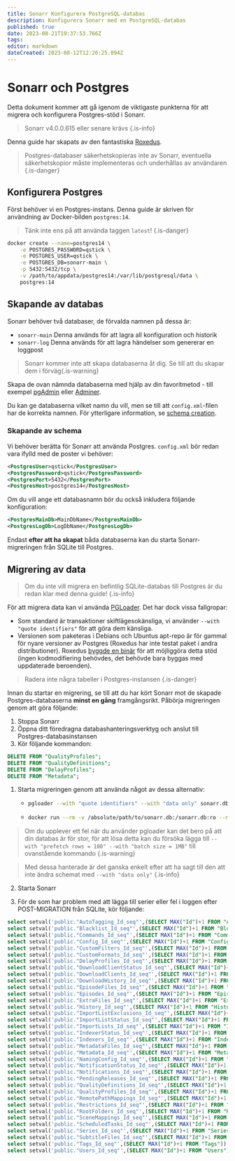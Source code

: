 ```yaml
---
title: Sonarr Konfigurera PostgreSQL-databas
description: Konfigurera Sonarr med en PostgreSQL-databas
published: true
date: 2023-08-21T19:37:53.766Z
tags: 
editor: markdown
dateCreated: 2023-08-12T12:26:25.094Z
---
```


# Sonarr och Postgres

Detta dokument kommer att gå igenom de viktigaste punkterna för att migrera och konfigurera Postgres-stöd i Sonarr.

> Sonarr v4.0.0.615 eller senare krävs
{.is-info}

Denna guide har skapats av den fantastiska [Roxedus](https://github.com/Roxedus).

> Postgres-databaser säkerhetskopieras inte av Sonarr, eventuella säkerhetskopior måste implementeras och underhållas av användaren
{.is-danger}

## Konfigurera Postgres

Först behöver vi en Postgres-instans. Denna guide är skriven för användning av Docker-bilden `postgres:14`.

> Tänk inte ens på att använda taggen `latest`! {.is-danger}

```bash
docker create --name=postgres14 \
    -e POSTGRES_PASSWORD=qstick \
    -e POSTGRES_USER=qstick \
    -e POSTGRES_DB=sonarr-main \
    -p 5432:5432/tcp \
    -v /path/to/appdata/postgres14:/var/lib/postgresql/data \
    postgres:14
```

## Skapande av databas

Sonarr behöver två databaser, de förvalda namnen på dessa är:

- `sonarr-main`   Denna används för att lagra all konfiguration och historik
- `sonarr-log`    Denna används för att lagra händelser som genererar en loggpost

> Sonarr kommer inte att skapa databaserna åt dig. Se till att du skapar dem i förväg{.is-warning}

Skapa de ovan nämnda databaserna med hjälp av din favoritmetod - till exempel [pgAdmin](https://www.pgadmin.org/) eller [Adminer](https://www.adminer.org/).

Du kan ge databaserna vilket namn du vill, men se till att `config.xml`-filen har de korrekta namnen. För ytterligare information, se [schema creation](/sonarr/postgres-setup#schema-creation).

### Skapande av schema

Vi behöver berätta för Sonarr att använda Postgres. `config.xml` bör redan vara ifylld med de poster vi behöver:

```xml
<PostgresUser>qstick</PostgresUser>
<PostgresPassword>qstick</PostgresPassword>
<PostgresPort>5432</PostgresPort>
<PostgresHost>postgres14</PostgresHost>
```

Om du vill ange ett databasnamn bör du också inkludera följande konfiguration:

```xml
<PostgresMainDb>MainDbName</PostgresMainDb>
<PostgresLogDb>LogDbName</PostgresLogDb>
```

Endast **efter att ha skapat** båda databaserna kan du starta Sonarr-migreringen från SQLite till Postgres.

## Migrering av data

> Om du inte vill migrera en befintlig SQLite-databas till Postgres är du redan klar med denna guide! {.is-info}

För att migrera data kan vi använda [PGLoader](https://github.com/dimitri/pgloader). Det har dock vissa fallgropar:

- Som standard är transaktioner skiftlägesokänsliga, vi använder `--with "quote identifiers"` för att göra dem känsliga.
- Versionen som paketeras i Debians och Ubuntus apt-repo är för gammal för nyare versioner av Postgres (Roxedus har inte testat paket i andra distributioner).
  Roxedus [byggde en binär](https://github.com/Roxedus/Pgloader-bin) för att möjliggöra detta stöd (ingen kodmodifiering behövdes, det behövde bara byggas med uppdaterade beroenden).

> Radera inte några tabeller i Postgres-instansen {.is-danger}

Innan du startar en migrering, se till att du har kört Sonarr mot de skapade Postgres-databaserna **minst en gång** framgångsrikt. Påbörja migreringen genom att göra följande:

1. Stoppa Sonarr
1. Öppna ditt föredragna databashanteringsverktyg och anslut till Postgres-databasinstansen
1. Kör följande kommandon:

```SQL
DELETE FROM "QualityProfiles";
DELETE FROM "QualityDefinitions";
DELETE FROM "DelayProfiles";
DELETE FROM "Metadata";
```

1. Starta migreringen genom att använda något av dessa alternativ:

    - ```bash
      pgloader --with "quote identifiers" --with "data only" sonarr.db 'postgresql://qstick:qstick@localhost/sonarr-main'
      ```

    - ```bash
      docker run --rm -v /absolute/path/to/sonarr.db:/sonarr.db:ro --network=host ghcr.io/roxedus/pgloader --with "quote identifiers" --with "data only" /sonarr.db "postgresql://qstick:qstick@localhost/sonarr-main"
      ```

  > Om du upplever ett fel när du använder pgloader kan det bero på att din databas är för stor, för att lösa detta kan du försöka lägga till `--with "prefetch rows = 100" --with "batch size = 1MB"` till ovanstående kommando
  {.is-warning}

  > Med dessa hanterade är det ganska enkelt efter att ha sagt till den att inte ändra schemat med `--with "data only"`
  {.is-info}


2. Starta Sonarr


3. För de som har problem med att lägga till serier eller fel i loggen efter POST-MIGRATION från SQLite, kör följande:
```SQL
select setval('public."AutoTagging_Id_seq"',(SELECT MAX("Id")+1 FROM "AutoTagging"));
select setval('public."Blacklist_Id_seq"',(SELECT MAX("Id")+1 FROM "Blocklist"));
select setval('public."Commands_Id_seq"',(SELECT MAX("Id")+1 FROM "Commands"));
select setval('public."Config_Id_seq"',(SELECT MAX("Id")+1 FROM "Config"));
select setval('public."CustomFilters_Id_seq"',(SELECT MAX("Id")+1 FROM "CustomFilters"));
select setval('public."CustomFormats_Id_seq"',(SELECT MAX("Id")+1 FROM "CustomFormats"));
select setval('public."DelayProfiles_Id_seq"',(SELECT MAX("Id")+1 FROM "DelayProfiles"));
select setval('public."DownloadClientStatus_Id_seq"',(SELECT MAX("Id")+1 FROM "DownloadClientStatus"));
select setval('public."DownloadClients_Id_seq"',(SELECT MAX("Id")+1 FROM "DownloadClients"));
select setval('public."DownloadHistory_Id_seq"',(SELECT MAX("Id")+1 FROM "DownloadHistory"));
select setval('public."EpisodeFiles_Id_seq"',(SELECT MAX("Id")+1 FROM "EpisodeFiles"));
select setval('public."Episodes_Id_seq"',(SELECT MAX("Id")+1 FROM "Episodes"));
select setval('public."ExtraFiles_Id_seq"',(SELECT MAX("Id")+1 FROM "ExtraFiles"));
select setval('public."History_Id_seq"',(SELECT MAX("Id")+1 FROM "History"));
select setval('public."ImportListExclusions_Id_seq"',(SELECT MAX("Id")+1 FROM "ImportListExclusions"));
select setval('public."ImportListStatus_Id_seq"',(SELECT MAX("Id")+1 FROM "ImportListStatus"));
select setval('public."ImportLists_Id_seq"',(SELECT MAX("Id")+1 FROM "ImportLists"));
select setval('public."IndexerStatus_Id_seq"',(SELECT MAX("Id")+1 FROM "IndexerStatus"));
select setval('public."Indexers_Id_seq"',(SELECT MAX("Id")+1 FROM "Indexers"));
select setval('public."MetadataFiles_Id_seq"',(SELECT MAX("Id")+1 FROM "MetadataFiles"));
select setval('public."Metadata_Id_seq"',(SELECT MAX("Id")+1 FROM "Metadata"));
select setval('public."NamingConfig_Id_seq"',(SELECT MAX("Id")+1 FROM "NamingConfig"));
select setval('public."NotificationStatus_Id_seq"',(SELECT MAX("Id")+1 FROM "NotificationStatus"));
select setval('public."Notifications_Id_seq"',(SELECT MAX("Id")+1 FROM "Notifications"));
select setval('public."PendingReleases_Id_seq"',(SELECT MAX("Id")+1 FROM "PendingReleases"));
select setval('public."QualityDefinitions_Id_seq"',(SELECT MAX("Id")+1 FROM "QualityDefinitions"));
select setval('public."QualityProfiles_Id_seq"',(SELECT MAX("Id")+1 FROM "QualityProfiles"));
select setval('public."RemotePathMappings_Id_seq"',(SELECT MAX("Id")+1 FROM "RemotePathMappings"));
select setval('public."Restrictions_Id_seq"',(SELECT MAX("Id")+1 FROM "Restrictions"));
select setval('public."RootFolders_Id_seq"',(SELECT MAX("Id")+1 FROM "RootFolders"));
select setval('public."SceneMappings_Id_seq"',(SELECT MAX("Id")+1 FROM "SceneMappings"));
select setval('public."ScheduledTasks_Id_seq"',(SELECT MAX("Id")+1 FROM "ScheduledTasks"));
select setval('public."Series_Id_seq"',(SELECT MAX("Id")+1 FROM "Series"));
select setval('public."SubtitleFiles_Id_seq"',(SELECT MAX("Id")+1 FROM "SubtitleFiles"));
select setval('public."Tags_Id_seq"',(SELECT MAX("Id")+1 FROM "Tags"));
select setval('public."Users_Id_seq"',(SELECT MAX("Id")+1 FROM "Users"));
```
